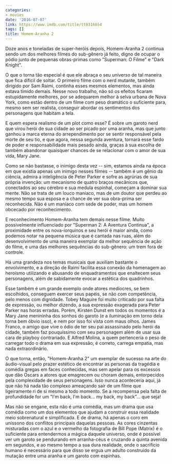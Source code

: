 ```yaml
---
categories:
- movies
date: '2016-07-07'
link: https://www.imdb.com/title/tt0316654
tags: []
title: Homem-Aranha 2
---
```


Doze anos e toneladas de super-heróis depois, Homem-Aranha 2 continua sendo um dos melhores filmes do sub-gênero já feito, digno de ocupar o pódio junto de pequenas obras-primas como "Superman: O Filme" e "Dark Knight".

O que o torna tão especial é que ele abraça o seu universo de tal maneira que fica difícil de soltar. O primeiro filme com o nerd mutante, também dirigido por Sam Raimi, continha esses mesmos elementos, mas ainda estava tímido demais. Nesse novo trabalho, não só os efeitos ficaram estupidamente melhores, por se adequarem melhor à selva urbana de Nova York, como estão dentro de um filme com peso dramático o suficiente para, mesmo sem ser realista, conseguir abordar os sentimentos dos personagens que habitam a tela.

E quem espera realismo de um plot como esse? É sobre um garoto nerd que virou herói de sua cidade ao ser picado por uma aranha, mas que junto ganhou a marca eterna do arrependimento por se sentir responsável pela morte de seu tio, e que agora, nessa segunda aventura, tornará esse fardo de poder e responsabilidade mais pesado ainda, graças à sua escolha de também abandonar quaisquer chances de se relacionar com o amor de sua vida, Mary Jane.

Como se não bastasse, o inimigo desta vez -- sim, estamos ainda na época em que existia apenas um inimigo nesses filmes -- também é um gênio da ciência, admira a inteligência de Peter Parker e sofre as agrúrias de sua própria invenção: um mecanismo de quatro braços mecânicos que, conectados ao seu cérebro e sua medula espinhal, começam a dominar sua mente. Não se trata de um louco maníaco, mas de um doutor que perdeu ao mesmo tempo sua esposa e a chance de ver sua obra-prima ser reconhecida. Não é um maníaco com sede de poder, mas um homem obcecado por reconhecimento.

E reconhecimento Homem-Aranha tem demais nesse filme. Muito possivelmente influenciado por "Superman 2: A Aventura Continua", a proximidade entre os nova-iorquinos e seu herói é maior ainda, como podemos notar na pequena música que é cantada nas ruas, além do desenvolvimento de uma maneira exemplar da melhor sequência de ação do filme, e uma das melhores sequências do sub-gênero: um trem fora de controle.

Há uma grandeza nos temas musicais que auxiliam bastante o envolvimento, e a direção de Raimi facilita essa conexão da homenagem ao heroísmo utilizando e abusando de enquadramentos que enaltecem seus personagens, além de sabidamente evocar a estética dos quadrinhos.

Esse também é um grande exemplo onde atores medíocres, se bem escolhidos, conseguem exercer seus papéis, se não com competência, pelo menos com dignidade. 	Tobey Maguire foi muito criticado por sua falta de expressão, ou melhor dizendo, a sua expressão exagerada para Peter Parker nas horas erradas. Porém, Kirsten Dunst em todos os momentos é a Mary Jane menininha dos sonhos do garoto (e a iluminação em torno dela torna bem óbvio isso), e nem por isso foi vista com maus olhos. James Franco, o amigo que vive o ódio de ter seu pai assassinado pelo herói da cidade, também faz pouquíssimo com seu personagem além de usar sua cara de playboy contrariado. E Alfred Molina, a quem pertenceria o peso de carregar todo o drama em sua expressão, é correto, carrega empatia, mas nada extraordinário.

O que torna, então, "Homem-Aranha 2" um exemplar de sucesso na arte do áudio-visual pelo prazer estético de encontrar as personas da tragédia e comédia gregas em faces conhecidas, mas sem apelar para os excessos que dão Oscars a atores que emagrecem ou choram demais, entorpecidos pela complexidade de seus personagens. Isso nunca aconteceria aqui, já que não há nada tão complexo ameaçando sair de um filme que ligeiramente ri de si mesmo a todo momento. Se a recompensa pela falta de profundidade for um "I'm back, I'm back... my back, my back"... que seja!

Mas não se engane, esta não é uma comédia, mas um drama que usa comédia como um dos elementos que ajudam a construir essa realidade meio sobrenatural e simplificada. E de drama, há apenas o coro em uníssono dos conflitos principais daquelas pessoas. As cores cinzentas misturadas com o azul e o vermelho da fotografia de Bill Pope (Matrix) é o suficiente para entendermos a mágica daquele universo, onde é possível ver um garoto se pendurando em arranha-céus e cruzando a quinta avenida em segundos, e ao mesmo tempo a sua dura realidade, onde o sacrifício humano é necessário para que disso se ergua um adulto construído da mutação entre uma aranha e um garoto com espinhas.